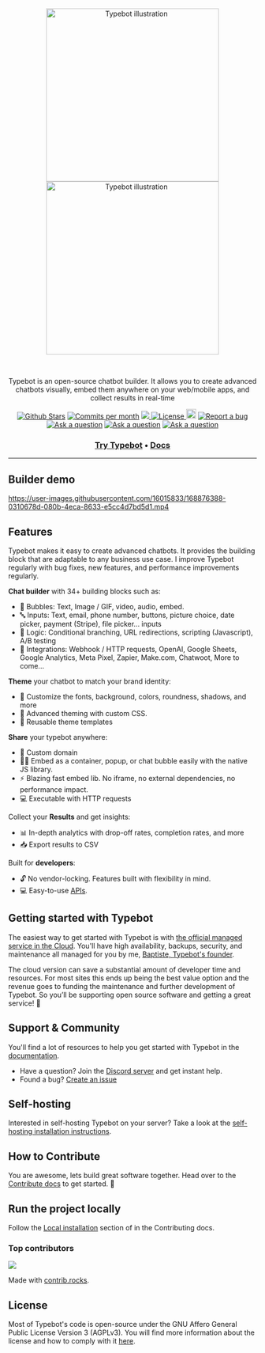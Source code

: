 <br />
<p align="center">
  <a href="https://typebot.io/#gh-light-mode-only" target="_blank">
    <img src="./.github/images/logo-light.png" alt="Typebot illustration" width="350px">
  </a>
  <a href="https://typebot.io/#gh-dark-mode-only" target="_blank">
    <img src="./.github/images/logo-dark.png" alt="Typebot illustration" width="350px">
  </a>
</p>
<br />

<p align="center">
Typebot is an open-source chatbot builder. It allows you to create advanced chatbots visually, embed them anywhere on your web/mobile apps, and collect results in real-time
</p>

<p align="center">
<a href="https://github.com/baptistearno/typebot.io/stargazers"><img src="https://img.shields.io/github/stars/baptistearno/typebot.io" alt="Github Stars"></a>
</a>
<a href="https://github.com/baptistearno/typebot.io/pulse"><img src="https://img.shields.io/github/commit-activity/m/baptistearno/typebot.io" alt="Commits per month"></a>
<a href="https://docs.typebot.io/self-hosting/guides/docker">
<img src="https://img.shields.io/docker/pulls/baptistearno/typebot-builder">
</a>
<a href="https://github.com/baptistearno/typebot.io/blob/main/LICENSE"><img src="https://img.shields.io/badge/license-AGPLv3-purple" alt="License">
<a href="https://status.typebot.io"><img height="20px" src="https://betteruptime.com/status-badges/v1/monitor/a9kf.svg" alt="Uptime"></a>
<a href="https://github.com/baptisteArno/typebot.io/issues/new"><img src="https://img.shields.io/badge/Report a bug-Github-%231F80C0" alt="Report a bug"></a>
<a href="https://github.com/baptisteArno/typebot.io/discussions/new?category=q-a"><img src="https://img.shields.io/badge/Ask a question-Github-%231F80C0" alt="Ask a question"></a>
<a href="https://console.algora.io/org/typebot/bounties?status=open"><img src="https://img.shields.io/endpoint?url=https%3A%2F%2Fconsole.algora.io%2Fapi%2Fshields%2Ftypebot%2Fbounties%3Fstatus%3Dopen" alt="Ask a question"></a>
<a href="https://typebot.io/discord"><img src="https://img.shields.io/badge/Join community-Discord-%23404EED" alt="Ask a question"></a>

</p>

<h3 align="center">
  <b><a href="https://app.typebot.io/register">Try Typebot</a></b>
  •
  <b><a href="https://docs.typebot.io/">Docs</a></b>

  

---

## Builder demo

https://user-images.githubusercontent.com/16015833/168876388-0310678d-080b-4eca-8633-e5cc4d7bd5d1.mp4

## Features

Typebot makes it easy to create advanced chatbots. It provides the building block that are adaptable to any business use case. I improve Typebot regularly with bug fixes, new features, and performance improvements regularly.

**Chat builder** with 34+ building blocks such as:

- 💬 Bubbles: Text, Image / GIF, video, audio, embed.
- 🔤 Inputs: Text, email, phone number, buttons, picture choice, date picker, payment (Stripe), file picker... inputs
- 🧠 Logic: Conditional branching, URL redirections, scripting (Javascript), A/B testing
- 🔌 Integrations: Webhook / HTTP requests, OpenAI, Google Sheets, Google Analytics, Meta Pixel, Zapier, Make.com, Chatwoot, More to come...

**Theme** your chatbot to match your brand identity:

- 🎨 Customize the fonts, background, colors, roundness, shadows, and more
- 💪 Advanced theming with custom CSS.
- 💾 Reusable theme templates

**Share** your typebot anywhere:

- 🔗 Custom domain
- 👨‍💻 Embed as a container, popup, or chat bubble easily with the native JS library.
- ⚡ Blazing fast embed lib. No iframe, no external dependencies, no performance impact.
- 💻 Executable with HTTP requests

Collect your **Results** and get insights:

- 📊 In-depth analytics with drop-off rates, completion rates, and more
- 📥 Export results to CSV

Built for **developers**:

- 🔓 No vendor-locking. Features built with flexibility in mind.
- 💻 Easy-to-use [APIs](https://docs.typebot.io/api-reference).

## Getting started with Typebot

The easiest way to get started with Typebot is with [the official managed service in the Cloud](https://app.typebot.io). You'll have high availability, backups, security, and maintenance all managed for you by me, [Baptiste, Typebot's founder](https://twitter.com/baptisteArno).

The cloud version can save a substantial amount of developer time and resources. For most sites this ends up being the best value option and the revenue goes to funding the maintenance and further development of Typebot.
So you’ll be supporting open source software and getting a great service! 💙

## Support & Community

You'll find a lot of resources to help you get started with Typebot in the [documentation](https://docs.typebot.io/).

- Have a question? Join the [Discord server](https://typebot.io/discord) and get instant help.
- Found a bug? [Create an issue](https://github.com/baptisteArno/typebot.io/issues/new)

## Self-hosting

Interested in self-hosting Typebot on your server? Take a look at the [self-hosting installation instructions](https://docs.typebot.io/self-hosting/get-started).

## How to Contribute

You are awesome, lets build great software together. Head over to the [Contribute docs](https://docs.typebot.io/contribute/overview) to get started. 💪

## Run the project locally

Follow the [Local installation](https://docs.typebot.io/contribute/guides/local-installation) section of in the Contributing docs.

### Top contributors

<a href="https://github.com/baptistearno/typebot.io/graphs/contributors">
  <img src="https://contrib.rocks/image?repo=baptistearno/typebot.io" />
</a>

Made with [contrib.rocks](https://contrib.rocks).

## License

Most of Typebot's code is open-source under the GNU Affero General Public License Version 3 (AGPLv3). You will find more information about the license and how to comply with it [here](https://docs.typebot.io/self-hosting#license-requirements).
